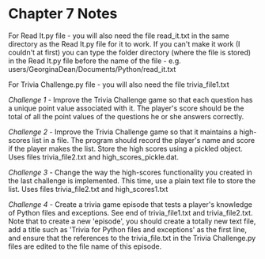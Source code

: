 # Chapter 7 Notes

For Read It.py file - you will also need the file read_it.txt in the same directory as the Read It.py file for it to work.
If you can't make it work (I couldn't at first) you can type the folder directory (where the file is stored) in the Read It.py file before the name of the file - e.g. users/GeorginaDean/Documents/Python/read_it.txt

For Trivia Challenge.py file - you will also need the file trivia_file1.txt

*Challenge 1* - Improve the Trivia Challenge game so that each question has a unique point value associated with it. The player's score should be the total of all the point values of the questions he or she answers correctly.

*Challenge 2* - Improve the Trivia Challenge game so that it maintains a high-scores list in a file. The program should record the player's name and score if the player makes the list. Store the high scores using a pickled object. Uses files trivia_file2.txt and high_scores_pickle.dat. 

*Challenge 3* - Change the way the high-scores functionality you created in the last challenge is implemented. This time, use a plain text file to store the list. Uses files trivia_file2.txt and high_scores1.txt

*Challenge 4* - Create a trivia game episode that tests a player's knowledge of Python files and exceptions. See end of trivia_file1.txt and trivia_file2.txt. Note that to create a new 'episode', you should create a totally new text file, add a title such as 'Trivia for Python files and exceptions' as the first line, and ensure that the references to the trivia_file.txt in the Trivia Challenge.py files are edited to the file name of this episode.
